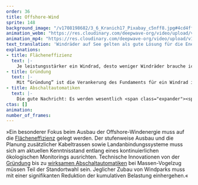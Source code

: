 ```yaml
---
order: 36
title: Offshore-Wind
sprite: 148
background_image: "/v1708198682/3_6_Kranich17_Pixabay_c5nff8.jpg#4cd4ff"
animation_webm: "https://res.cloudinary.com/deepwave-org/video/upload/v1721822518/mo36_zxpv7h.webm"
animation_mp4: "https://res.cloudinary.com/deepwave-org/video/upload/v1721820959/mo36_ldqnuv.mp4"
text_translation: 'Windräder auf See gelten als gute Lösung für die Energie der Zukunft. Allerdings nur, wenn sie nicht mehr zerstören, als sie retten. Der Schaden, den sie im Meer anrichten, ließe sich mit innovativer Technik abmildern: die Gründungen könnten leiser werden, die Unmengen an Kabel, die den Strom an Land bringen, behutsam durchs Watt verlegt, und bei Massenvogelzügen könnte man die Dinger einfach automatisch abschalten.'
explanations:
- title: Flächeneffizienz
  text: |-
    Je leistungsstärker ein Windrad, desto weniger Windräder brauche ich, um die <span class="sidenote"><cite class="icon-link_external"><a href="https://de.statista.com/statistik/daten/studie/1331477/umfrage/ziele-des-deutschen-ausbaus-von-offshore-windenergie/" target="_blank" rel="noopener">"Ziele des deutschen Ausbaus von Offshore-Windenergie 2023 bis 2045" / Statista</a></cite><span>gesetzte</span></span>n Ausbauziele zu erreichen, und desto weniger Fläche muss ich dafür im Meer besetzen, die man eigentlich besser in Ruhe lassen sollte. 2020 neu installierte Offshore-Windräder <span class="sidenote"><cite class="icon-link_external"><a href="https://windeurope.org/intelligence-platform/product/offshore-wind-in-europe-key-trends-and-statistics-2020/" target="_blank" rel="noopener">"Offshore wind in Europe - key trends and statistics 2020" / WindEurope</a></cite><span>hatten</span></span> eine durchschnittliche Kapazität von 8 Megawatt, vier Jahre später sind die ersten <span class="sidenote"><cite class="icon-link_external"><a href="https://www.erneuerbareenergien.de/technologie/offshore-wind/videos-die-groessten-windturbinen-der-welt" target="_blank" rel="noopener">"Die größten Windturbinen der Welt" / Erneuerbare Energien</a></cite><span>Turbinen</span></span> mit 16 Megawatt Leistung marktreif und damit ist das Ende der Fahnenstange noch nicht erreicht. Die knapp 4400 <span class="sidenote"><cite class="icon-link_external"><a href="https://www.erneuerbareenergien.de/technologie/offshore-wind/videos-die-groessten-windturbinen-der-welt" target="_blank" rel="noopener">"Die größten Windturbinen der Welt" / Erneuerbare Energien</a></cite><span>Turbinen</span></span> in dieser Größenordnung, die wir für das bis 2045 <span class="sidenote"><cite class="icon-link_external"><a href="https://de.statista.com/statistik/daten/studie/1331477/umfrage/ziele-des-deutschen-ausbaus-von-offshore-windenergie/" target="_blank" rel="noopener">"Ziele des deutschen Ausbaus von Offshore-Windenergie 2023 bis 2045" / Statista</a></cite><span>gesetzte</span></span> Ausbauziel von 70 Gigawatt bräuchten, sind immer noch viel mehr, <span class="expander"><span class="trigger">als für die Meere gut sind,</span><span class="info">das wären ca. 4400 weniger</span></span> aber immerhin ist das nur etwas mehr als ein Drittel der 12.700 Anlagen, die wir benötigen würden, wenn wir von der heutigen Durchschnittsleistung von <span class="sidenote"><cite class="icon-link_external"><a href="https://energy-charts.info/charts/installed_power/chart.htm?l=de&c=DE&legendItems=cya&year=2023" target="_blank" rel="noopener">Zahlen von 2023: Offshore-Gesamtkapazität 8,5 GW (EnergyCharts) geteilt durch 1566 Anlagen (Statista)</a></cite><span>5,5 Megawatt</span></span> pro aktiver Anlage ausgingen. Und: knapp <span class="sidenote"><cite class="icon-link_external"><a href="https://de.statista.com/statistik/daten/studie/270856/umfrage/installierte-windenergieleistung-auf-see-in-deutschland/" target="_blank" rel="noopener">"Anzahl der Offshore-Windenergieanlagen* in Deutschland in den Jahren 2013 bis 2023" / Statista</a></cite><span>1600</span></span> haben wir schon, für die wir keine neuen Flächen in Beschlag nehmen müssten, wenn wir sie nach und nach durch leistungsstärkere Versionen <span class="sidenote"><cite class="icon-link_external"><a href="https://de.wikipedia.org/wiki/Repowering" target="_blank" rel="noopener">"Repowering" / Wikipedia</a></cite><span>ersetzen</span></span>.
- title: Gründung
  text: |-
    Mit “Gründung” ist die Verankerung des Fundaments für ein Windrad im Meeresboden gemeint. Der Lärm, mit dem ein solcher Pfeiler für ein Windrad mit mehreren tausend Schlägen eines hydraulischen Hammers in den Meeresboden gerammt wird, und das meist für Dutzende Turbinen, ist infernalisch. Unter Wasser lässt es sich nicht allzu gut gucken, das hat die Evolution gemerkt und daher weite Teile der Meereslebewesen so ausgestattet, dass sie sich akustisch orientieren - allen voran Meeressäuger wie die bei uns einzige heimische Walart, der Schweinswal. Diese Lebewesen <span class="sidenote"><cite class="icon-link_external"><a href="https://www.nabu.de/natur-und-landschaft/meere/offshore-windparks/12138.html" target="_blank" rel="noopener">"Zu viel Lärm im Meer" / NABU</a></cite><span>leiden</span></span> massiv unter diesem Krach, mit bis zu tödlichen Folgen. Es gibt derzeit keine Möglichkeit, ihn ganz zu verhindern. Aber durchaus <span class="sidenote"><cite class="icon-link_external"><a href="https://www.ascobans.org/sites/default/files/document/ascobans_mop9_inf6.2.6c_noise-mitigation-construction-offshore-wind-turbines.pdf" target="_blank" rel="noopener">Noise Mitigation for the Construction of Increasingly Large Offshore Wind Turbines / ASCOBANS</a></cite><span>einige</span></span>, ihn deutlich zu vermindern. Zum Beispiel <span class="expander"><span class="trigger">Blasenschleier </span><span class="info">ein löchriger Schlauch auf dem Meeresgrund rund um den Pfeiler, aus dem Luftblasen blubbern und die so einen Vorhang bilden, der Teile des Schalls verschluckt</span></span>und<span class="expander"><span class="trigger"> Hüllrohre </span><span class="info">die über den zu rammenden Pfeiler gestülpt werden und zur Schallisolierung beim Hämmern dienen</span></span>für die Baustellen.
- title: Abschaltautomatiken
  text: |-
    Die gute Nachricht: Es werden wesentlich <span class="expander"><span class="trigger">weniger Vögel von Windrädern geschreddert als gemeinhin kolportiert.</span><span class="info">Die Zahlen schwanken, weil schwer zu schätzen, aber sowohl die <a href="https://www.bmwk.de/Redaktion/DE/FAQ/Windenergie/faq-windenergie" target="_blank">Bundesregierung</a> als auch der <a href="https://www.nabu.de/tiere-und-pflanzen/voegel/gefaehrdungen/24661.html" target="_blank">NABU</a> sprechen von bis zu 100.000, also 3-4 pro Anlage pro Jahr – vs. mindestens 20 Millionen Vögel, die in Deutschland im Jahr von Katzen gefressen werden und ca. 100 Millionen, die gegen Glasscheiben fliegen</span></span> Die schlechte: Wenn Vögel klug genug sind, einen<span class="sidenote"><cite class="icon-link_external"><a href="https://www.nabu.de/umwelt-und-ressourcen/energie/erneuerbare-energien-energiewende/windenergie/31709.html" target="_blank" rel="noopener">"Wie reagieren Seevögel auf Offshore-Windparks?" / NABU</a></cite><span> Bogen</span></span> um riesige Windparks auf See zu machen, ist damit leider auch nicht alles in Butter, denn das bedeutet für heimische Arten Vertreibung aus ihren Habitaten, für Zugvögel einen zusätzlichen Kräfteverbrauch, den sie sich oftmals nicht leisten können. Diese Probleme ließen sich abmildern: Indem man zu Vogelzugzeiten die betreffenden Turbinen anhält – oder gar zu<span class="sidenote"><cite class="icon-link_external"><a href="https://www.e3-identiflight.de/funktionsweise/" target="_blank" rel="noopener">das Vogelerkennungssystem „IdentiFlight“</a></cite><span> technologischen Lösungen </span></span>greift, die einzelne, besonders gefährdete Vögel identifizieren und bei Kollisionskurs das Windrad automatisch stoppen können.
ctas: []
animation:
number_of_frames:
---
```

»Ein besonderer Fokus beim Ausbau der Offshore-Windenergie muss auf die [Flächeneffizienz](# "Flächeneffizienz") gelegt werden. Der stufenweise Ausbau und die Planung zusätzlicher Kabeltrassen sowie Landanbindungssysteme muss sich am aktuellen Kenntnisstand entlang eines kontinuierlichen ökologischen Monitorings ausrichten. Technische Innovationen von der [Gründung](# "Gründung") bis zu [wirksamen Abschaltautomatiken](# "Abschaltautomatiken") bei Massen-Vogelzug müssen Teil der Standortwahl sein. Jeglicher Zubau von Windparks muss mit einer signifikanten Reduktion der kumulativen Belastung einhergehen.«
